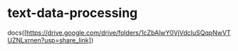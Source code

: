 # text-data-processing
docs([https://drive.google.com/drive/folders/1cZbAlwY0VjVdcIuSQqpNwVTUZNLxrnen?usp=share_link])
